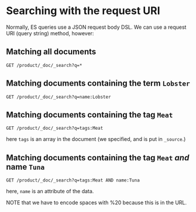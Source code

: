 # Searching with the request URI

Normally, ES queries use a JSON request body DSL. We can use a request URI (query string) method, however:

## Matching all documents

```
GET /product/_doc/_search?q=*
```

## Matching documents containing the term `Lobster`

```
GET /product/_doc/_search?q=name:Lobster
```

## Matching documents containing the tag `Meat`

```
GET /product/_doc/_search?q=tags:Meat
```

here `tags` is an array in the document (we specified, and is put in `_source`.)

## Matching documents containing the tag `Meat` _and_ name `Tuna`

```
GET /product/_doc/_search?q=tags:Meat AND name:Tuna
```

here, `name` is an attribute of the data. 

NOTE that we have to encode spaces with %20 because this is in the URL.